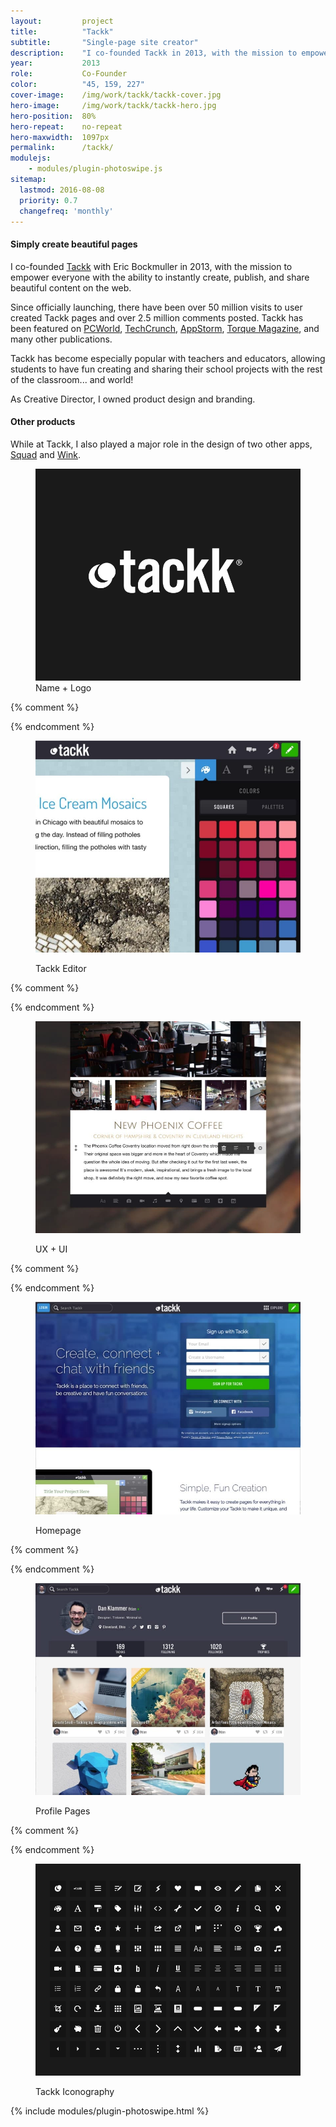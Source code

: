 ```yaml
---
layout:         project
title:          "Tackk"
subtitle:       "Single-page site creator"
description:    "I co-founded Tackk in 2013, with the mission to empower everyone with the ability to instantly create, publish, and share beautiful content on the web."
year:           2013
role:           Co-Founder
color:          "45, 159, 227"
cover-image:    /img/work/tackk/tackk-cover.jpg
hero-image:     /img/work/tackk/tackk-hero.jpg
hero-position:  80%
hero-repeat:    no-repeat
hero-maxwidth:  1097px
permalink:      /tackk/
modulejs:
    - modules/plugin-photoswipe.js
sitemap:
  lastmod: 2016-08-08
  priority: 0.7
  changefreq: 'monthly'
---
```


#### **Simply create beautiful pages**

I co-founded [Tackk] with Eric Bockmuller in 2013, with the mission to empower everyone with the ability to instantly create, publish, and share beautiful content on the web.

Since officially launching, there have been over 50 million visits to user created Tackk pages and over 2.5 million comments posted. Tackk has been featured on [PCWorld], [TechCrunch], [AppStorm], [Torque Magazine], and many other publications.

Tackk has become especially popular with teachers and educators, allowing students to have fun creating and sharing their school projects with the rest of the classroom... and world!

As Creative Director, I owned product design and branding.


#### **Other products**

While at Tackk, I also played a major role in the design of two other apps, [Squad] and [Wink].


[Tackk]: https://tackk.com/
[PCWorld]: http://www.pcworld.com/article/2062252/tackk-review-out-of-beta-still-an-excellent-way-to-create-simple-websites.html "Tackk review: Out of beta, still an excellent way to create simple websites"
[TechCrunch]: https://techcrunch.com/2013/09/30/tack-seed-funding/ "Tackk Raises $1.2M For Its Content Creation Tools"
[AppStorm]: http://web.appstorm.net/reviews/media-reviews/create-beautiful-posters-and-fliers-instantly-with-tackk/ "Create Beautiful Posters and Fliers Instantly with Tackk"
[Torque Magazine]: http://torquemag.io/2013/02/tackk/ "Impressed: My First Look at Tackk"
[Squad]: /squad
[Wink]: /wink


<div class="project-gallery mt7" itemscope itemtype="http://schema.org/ImageGallery">

<figure class="project-item lg-width-33 sm-width-50 inline-block" citemprop="associatedMedia" itemscope itemtype="http://schema.org/ImageObject">
  <a href="/img/work/tackk/tackk-logo.png" data-size="2000x1600" itemprop="contentUrl">
      <img src="/img/work/tackk/tackk-logo-sm.png" class="width-full" itemprop="thumbnail" alt="Tackk Name + Logo" />
  </a>
  <figcaption class="project-item-caption align-middle p2" itemprop="caption description">Name + Logo</figcaption>                              
</figure>{% comment %}

{% endcomment %}<figure class="project-item lg-width-33 sm-width-50 inline-block" citemprop="associatedMedia" itemscope itemtype="http://schema.org/ImageObject">
  <a href="/img/work/tackk/tackk-editor.jpg" data-size="2000x1600" itemprop="contentUrl">
      <img src="/img/work/tackk/tackk-editor-sm.jpg" class="width-full" itemprop="thumbnail" alt="Tackk Editor" />
  </a>
  <figcaption class="project-item-caption align-middle p2" itemprop="caption description">Tackk Editor</figcaption>

</figure>{% comment %}

{% endcomment %}<figure class="project-item lg-width-33 sm-width-50 inline-block" citemprop="associatedMedia" itemscope itemtype="http://schema.org/ImageObject">
  <a href="/img/work/tackk/tackk-ux-ui.jpg" data-size="2000x1600" itemprop="contentUrl">
      <img src="/img/work/tackk/tackk-ux-ui-sm.jpg" class="width-full" itemprop="thumbnail" alt="Tackk UX + UI" />
  </a>
  <figcaption class="project-item-caption align-middle p2" itemprop="caption description">UX + UI</figcaption>                              
</figure>{% comment %}

{% endcomment %}<figure class="project-item lg-width-33 sm-width-50 inline-block" citemprop="associatedMedia" itemscope itemtype="http://schema.org/ImageObject">
  <a href="/img/work/tackk/tackk-homepage.jpg" data-size="2000x1600" itemprop="contentUrl">
      <img src="/img/work/tackk/tackk-homepage-sm.jpg" class="width-full" itemprop="thumbnail" alt="Tackk Homepage" />
  </a>
  <figcaption class="project-item-caption align-middle p2" itemprop="caption description">Homepage</figcaption>                              
</figure>{% comment %}

{% endcomment %}<figure class="project-item lg-width-33 sm-width-50 inline-block" citemprop="associatedMedia" itemscope itemtype="http://schema.org/ImageObject">
  <a href="/img/work/tackk/tackk-profile.jpg" data-size="2000x1600" itemprop="contentUrl">
      <img src="/img/work/tackk/tackk-profile-sm.jpg" class="width-full" itemprop="thumbnail" alt="Profile Pages" />
  </a>
  <figcaption class="project-item-caption align-middle p2" itemprop="caption description">Profile Pages</figcaption>                              
</figure>{% comment %}

{% endcomment %}<figure class="project-item lg-width-33 sm-width-50 inline-block" citemprop="associatedMedia" itemscope itemtype="http://schema.org/ImageObject">
  <a href="/img/work/tackk/tackk-tackkoglyphics.png" data-size="2000x1600" itemprop="contentUrl">
      <img src="/img/work/tackk/tackk-tackkoglyphics-sm.png" class="width-full" itemprop="thumbnail" alt="Tackk Iconography" />
  </a>
  <figcaption class="project-item-caption align-middle p2" itemprop="caption description">Tackk Iconography</figcaption>                              
</figure>                             


</div>

{% include modules/plugin-photoswipe.html %}
